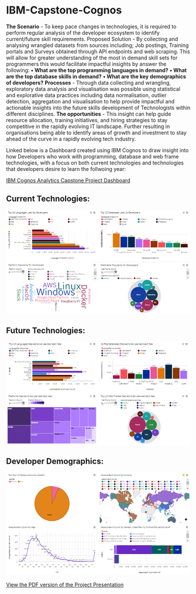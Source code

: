 # IBM-Capstone-Cognos

**The Scenario** - To keep pace changes in technologies, it is required to perform regular analysis of the 
developer ecosystem to identify current/future skill requirements. 
Proposed Solution - By collecting and analysing wrangled datasets from sources including; Job postings, 
Training portals and Surveys obtained through API endpoints and web scraping. This will allow for 
greater understanding of the most in demand skill sets for programmers this would facilitate impactful 
insights by answer the following: 
**• What are the top programming languages in demand?**
**• What are the top database skills in demand?**
**• What are the key demographics of developers?**
**Processes** - Through data collecting and wrangling, exploratory data analysis and visualisation was 
possible using statistical and explorative data practices including data normalisation, outlier detection, 
aggregation and visualisation to help provide impactful and actionable insights into the future skills 
development of Technologists within different disciplines. 
**The opportunities** - This insight can help guide resource allocation, training initiatives, and hiring 
strategies to stay competitive in the rapidly evolving IT landscape. Further resulting in organisations 
being able to identify areas of growth and investment to stay ahead of the curve in a rapidly evolving 
tech industry.

Linked below is a Dashboard created using IBM Cognos to draw insight into how Developers who work with programming, database and web frame technologies, with a focus on both current technologies and technologies that developers desire to learn the follwoing year: 

[IBM Cognos Analytics Capstone Project Dashboard](https://eu2.ca.analytics.ibm.com/bi/?perspective=dashboard&pathRef=.my_folders%2FNew%2Bdashboard&action=view&mode=dashboard&subView=model0000018f64adb782_00000000)

## **Current Technologies:**
![alt text](https://github.com/LiamBatiste/IBM-Capstone-Cognos/blob/main/Cognos%20Dash%20-%20Current%20Technologies.PNG?raw=true)


## **Future Technologies:**
![alt text](https://github.com/LiamBatiste/IBM-Capstone-Cognos/blob/main/Cognos%20Dash%20-%20Future%20Technologies.PNG?raw=true)


## **Developer Demographics:**
![alt text](https://github.com/LiamBatiste/IBM-Capstone-Cognos/blob/main/Cognos%20Dash%20-%20Developer%20Demographic.PNG?raw=true)



[View the PDF version of the Project Presentation](https://github.com/LiamBatiste/IBM-Capstone-Cognos/blob/main/Capstone%20Project%20Presentation.pdf)


